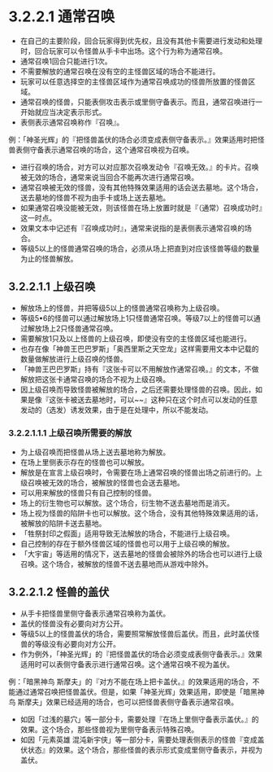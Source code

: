# 3.2.2.1        通常召唤

* 在自己的主要阶段，回合玩家得到优先权，且没有其他卡需要进行发动和处理时，回合玩家可以令怪兽从手卡中出场。这个行为称为通常召唤。
* 通常召唤1回合只能进行1次。
* 不需要解放的通常召唤在没有空的主怪兽区域的场合不能进行。
* 玩家可以任意选择空的主怪兽区域作为通常召唤成功的怪兽所放置的怪兽区域。
* 通常召唤的怪兽，只能表侧攻击表示或里侧守备表示。而且，通常召唤进行一开始就应当决定表示形式。
* 表侧表示通常召唤称作『召唤』。

例：「神圣光辉」的『把怪兽盖伏的场合必须变成表侧守备表示。』效果适用时把怪兽表侧守备表示通常召唤的场合，这个通常召唤视为召唤。

* 进行召唤的场合，对方可以对应那次召唤发动令『召唤无效。』的卡片。召唤被无效的场合，通常来说当回合不能再次进行通常召唤。
* 通常召唤被无效的怪兽，没有其他特殊效果适用的话会送去墓地。这个场合，送去墓地的怪兽不视为由手卡或场上送去墓地。
* 如果通常召唤没能被无效，则该怪兽在场上放置时就是『（通常）召唤成功时』这一时点。
* 效果文本中记述有『召唤成功时』，通常来说指的是表侧表示通常召唤的场合。
* 等级5以上的怪兽通常召唤的场合，必须从场上把直到对应该怪兽等级的数量为止的怪兽解放。

## 3.2.2.1.1        上级召唤

* 解放场上的怪兽，并把等级5以上的怪兽通常召唤称为上级召唤。
* 等级5•6的怪兽可以通过解放场上1只怪兽通常召唤。等级7以上的怪兽可以通过解放场上2只怪兽通常召唤。
* 需要解放1只及以上怪兽的上级召唤，即使没有空的主怪兽区域也能进行。
* 也存在像「神兽王巴巴罗斯」「奥西里斯之天空龙」这样需要用文本中记载的数量做解放进行上级召唤的怪兽。
* 「神兽王巴巴罗斯」持有『这张卡可以不用解放作通常召唤。』的文本，不做解放把这张卡通常召唤的场合不视为上级召唤。
* 因上级召唤而导致怪兽被解放的场合，之后还需要处理怪兽的召唤。因此，如果是像『这张卡被送去墓地时，可以~~』这种只在这个时点可以发动的任意发动的（选发）诱发效果，由于是在处理中，所以不能发动。

### 3.2.2.1.1.1        上级召唤所需要的解放

* 为上级召唤而把怪兽从场上送去墓地称为解放。
* 在场上里侧表示存在的怪兽也可以解放。
* 解放是在宣言上级召唤时，令需要在场上通常召唤的怪兽出场之前进行的。上级召唤被无效的场合，被解放的怪兽也会送去墓地。
* 可以用来解放的怪兽只有自己控制的怪兽。
* 场上的衍生物也可以解放。这个场合，衍生物不送去墓地而是消灭。
* 场上视为怪兽的陷阱卡也可以解放。这个场合，没有其他特殊效果适用的话，被解放的陷阱卡送去墓地。
* 「牲祭封印之假面」适用导致无法解放的场合，不能进行上级召唤。
* 自己控制的存在于额外怪兽区域的怪兽也可以用于上级召唤的解放。
* 「大宇宙」等适用的情况下，送去墓地的怪兽会被除外的场合也可以进行上级召唤。这个场合，被解放的怪兽不送去墓地而从游戏中除外。

## 3.2.2.1.2        怪兽的盖伏
* 从手卡把怪兽里侧守备表示通常召唤称为盖伏。
* 盖伏的怪兽没有必要向对方公开。
* 等级5以上的怪兽盖伏的场合，需要照常解放怪兽后盖伏。而且，此时盖伏怪兽的等级没有必要向对方公开。
* 作为例外，「神圣光辉」的『把怪兽盖伏的场合必须变成表侧守备表示。』效果适用时可以表侧守备表示进行通常召唤。这个通常召唤不视为盖伏。

例：「暗黑神鸟 斯摩夫」的『对方不能在场上把卡盖伏。』的效果适用的场合，不能通过通常召唤把怪兽盖伏。但是，如果「神圣光辉」效果适用，即使是「暗黑神鸟 斯摩夫」效果已经适用的场合，也可以把怪兽表侧守备表示通常召唤。
* 如因「过浅的墓穴」等一部分卡，需要处理『在场上里侧守备表示盖伏。』的效果。这个场合，那些怪兽视为里侧守备表示特殊召唤。
* 如因「元素英雄 混沌新宇侠」等一部分卡，需要处理表侧表示的怪兽『变成盖伏状态』的效果。这个场合，那些怪兽的表示形式变成里侧守备表示，并视为盖伏。



